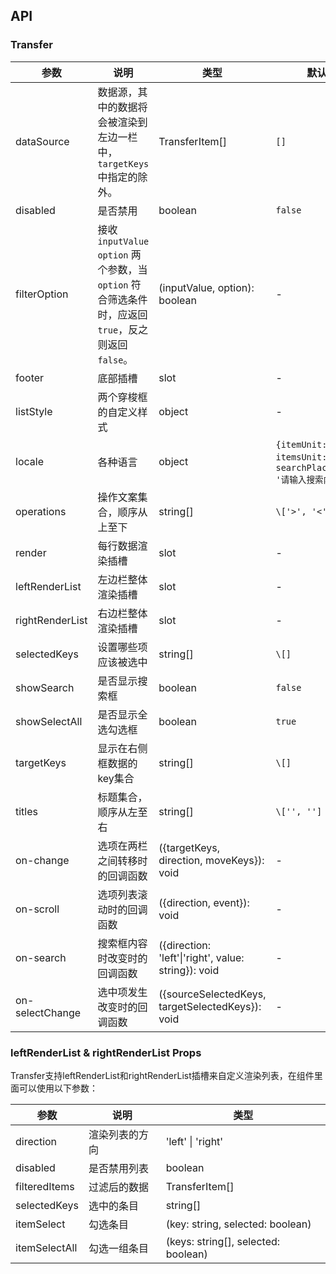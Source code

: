 ## API

### Transfer

| 参数 | 说明 | 类型 | 默认值 |
| --- | --- | --- | --- |
| dataSource | 数据源，其中的数据将会被渲染到左边一栏中，`targetKeys` 中指定的除外。 | TransferItem[] | `[]` |
| disabled | 是否禁用 | boolean | `false` |
| filterOption | 接收 `inputValue` `option` 两个参数，当 `option` 符合筛选条件时，应返回 `true`，反之则返回 `false`。 | (inputValue, option): boolean | - |
| footer | 底部插槽 | slot | - |
| listStyle | 两个穿梭框的自定义样式 | object | - |
| locale | 各种语言| object | `{itemUnit: '项', itemsUnit: '项' searchPlaceholder: '请输入搜索内容'}` |
| operations | 操作文案集合，顺序从上至下 | string\[] | `\['>', '<']` |
| render | 每行数据渲染插槽| slot | - |
| leftRenderList | 左边栏整体渲染插槽| slot | - |
| rightRenderList | 右边栏整体渲染插槽| slot | - |
| selectedKeys | 设置哪些项应该被选中 | string\[] | `\[]` |
| showSearch | 是否显示搜索框 | boolean | `false` |
| showSelectAll | 是否显示全选勾选框 | boolean | `true` |
| targetKeys | 显示在右侧框数据的key集合 | string\[] | `\[]` |
| titles | 标题集合，顺序从左至右 | string\[] | `\['', '']` |
| on-change | 选项在两栏之间转移时的回调函数 | ({targetKeys, direction, moveKeys}): void | - |
| on-scroll | 选项列表滚动时的回调函数 | ({direction, event}): void | - |
| on-search | 搜索框内容时改变时的回调函数 | ({direction: 'left'\|'right', value: string}): void | - |
| on-selectChange | 选中项发生改变时的回调函数 | ({sourceSelectedKeys, targetSelectedKeys}): void | - |

### leftRenderList & rightRenderList Props

Transfer支持leftRenderList和rightRenderList插槽来自定义渲染列表，在组件里面可以使用以下参数：

| 参数        | 说明           | 类型    |
| ---         | ---            | ---     |
| direction   | 渲染列表的方向 | 'left' \| 'right'          |
| disabled       | 是否禁用列表           | boolean |
| filteredItems | 过滤后的数据           | TransferItem[]  |
| selectedKeys    | 选中的条目       | string[] |
| itemSelect    | 勾选条目       | (key: string, selected: boolean) |
| itemSelectAll    | 勾选一组条目       | (keys: string[], selected: boolean) |